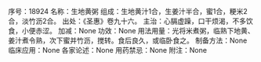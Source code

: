序号：18924
名称：生地黄粥
组成：生地黄汁1合，生姜汁半合，蜜1合，粳米2合，淡竹沥2合。
出处：《圣惠》卷九十六。
主治：心膈虚躁，口干烦渴，不多饮食，小便赤涩。
加减：None
功效：None
用法用量：光将米煮粥，临熟下地黄、姜汁煮令熟，次下蜜并竹沥，搅转。食后良久，或临卧食之。
制备方法：None
临床应用：None
各家论述：None
用药禁忌：None
附注：None
